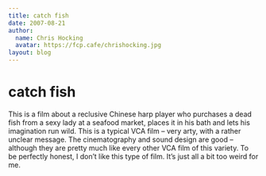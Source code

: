 ```yaml
---
title: catch fish
date: 2007-08-21
author:
  name: Chris Hocking
  avatar: https://fcp.cafe/chrishocking.jpg
layout: blog
---
```

# catch fish

This is a film about a reclusive Chinese harp player who purchases a dead fish from a sexy lady at a seafood market, places it in his bath and lets his imagination run wild. This is a typical VCA film – very arty, with a rather unclear message. The cinematography and sound design are good – although they are pretty much like every other VCA film of this variety. To be perfectly honest, I don’t like this type of film. It’s just all a bit too weird for me.